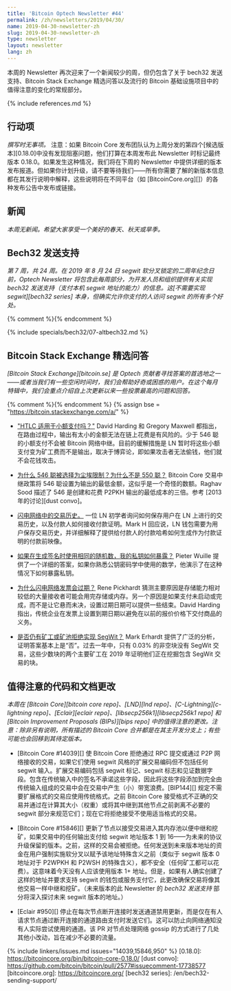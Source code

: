 ```yaml
---
title: 'Bitcoin Optech Newsletter #44'
permalink: /zh/newsletters/2019/04/30/
name: 2019-04-30-newsletter-zh
slug: 2019-04-30-newsletter-zh
type: newsletter
layout: newsletter
lang: zh
---
```

本周的 Newsletter 再次迎来了一个新闻较少的周，但仍包含了关于 bech32 发送支持、Bitcoin Stack Exchange 精选问答以及流行的 Bitcoin 基础设施项目中的值得注意的变化的常规部分。

{% include references.md %}

## 行动项

*撰写时无事项。* 注意：如果 Bitcoin Core 发布团队认为上周分发的第四个[候选版本][0.18.0]中没有发现阻塞问题，他们打算在本周发布此 Newsletter 时标记最终版本 0.18.0。如果发生这种情况，我们将在下周的 Newsletter 中提供详细的版本发布报道。但如果你计划升级，请不要等待我们——所有你需要了解的新版本信息都在其发行说明中解释，这些说明将在不同平台（如 [BitcoinCore.org][]）的各种发布公告中发布或链接。

## 新闻

*本周无新闻。希望大家享受一个美好的春天、秋天或旱季。*

## Bech32 发送支持

*第 7 周，共 24 周。在 2019 年 8 月 24 日 segwit 软分叉锁定的二周年纪念日前，Optech Newsletter 将包含此每周部分，为开发人员和组织提供有关实现 bech32 发送支持（支付本机 segwit 地址的能力）的信息。这[不需要实现 segwit][bech32 series] 本身，但确实允许你支付的人访问 segwit 的所有多个好处。*

{% comment %}<!-- weekly reminder for harding: check Bech32 Adoption
wiki page for changes -->{% endcomment %}

{% include specials/bech32/07-altbech32.md %}

## Bitcoin Stack Exchange 精选问答

*[Bitcoin Stack Exchange][bitcoin.se] 是 Optech 贡献者寻找答案的首选地之一——或者当我们有一些空闲时间时，我们会帮助好奇或困惑的用户。在这个每月特辑中，我们会重点介绍自上次更新以来一些投票最高的问题和回答。*

{% comment %}<!-- https://bitcoin.stackexchange.com/search?tab=votes&q=created%3a1m..%20is%3aanswer -->{%
endcomment %}
{% assign bse = "https://bitcoin.stackexchange.com/a/" %}

- **<!--do-htlcs-work-for-micropayments-->**["HTLC 适用于小额支付吗？"]({{bse}}85650) David Harding 和 Gregory Maxwell 都指出，在路由过程中，输出有太小的金额无法在链上花费是有风险的。少于 546 聪的小额支付不会被 Bitcoin 网络中继。目前的缓解措施是 LN 暂时将这些小额支付变为矿工费而不是输出，取决于博弈论，即如果攻击者无法偷钱，他们就不会花钱攻击。

- **<!--how-was-the-dust-limit-of-546-satoshis-was-chosen-why-not-550-satoshis-->**[为什么 546 聪被选择为尘埃限制？为什么不是 550 聪？]({{bse}}86068) Bitcoin Core 交易中继政策将 546 聪设置为输出的最低金额，这似乎是一个奇怪的数额。Raghav Sood 描述了 546 是创建和花费 P2PKH 输出的最低成本的三倍。参考 [2013 年的讨论][dust convo]。

- **<!--history-of-transactions-in-lightning-network-->**[闪电网络中的交易历史。]({{bse}}85901) 一位 LN 初学者询问如何保存用户在 LN 上进行的交易历史，以及付款人如何接收付款证明。Mark H 回应说，LN 钱包需要为用户保存交易历史，并详细解释了提供给付款人的付款哈希如何生成作为付款证明的付款前映像。

- **<!--how-can-my-private-key-be-revealed-if-i-use-the-same-nonce-while-generating-the-signature-->**[如果在生成签名时使用相同的随机数，我的私钥如何暴露？]({{bse}}85638) Pieter Wuille 提供了一个详细的答案，如果你熟悉公钥密码学中使用的数学，他演示了在这种情况下如何暴露私钥。

- **<!--why-do-lightning-invoices-expire-->**[为什么闪电网络发票会过期？]({{bse}}85981) Rene Pickhardt 猜测主要原因是存储能力相对较低的大量接收者可能会用完存储或内存。另一个原因是如果支付未启动或完成，而不是让它悬而未决，设置过期日期可以提供一些结束。David Harding 指出，传统企业在发票上设置到期日期以避免在以前的报价价格下交付商品的义务。

- **<!--are-there-still-miners-or-mining-pools-which-refuse-to-implement-segwit-->**[是否仍有矿工或矿池拒绝实现 SegWit？]({{bse}}86208) Mark Erhardt 提供了广泛的分析，证明答案基本上是“否”。过去一年中，只有 0.03% 的非空块没有 SegWit 交易，这些少数块的两个主要矿工在 2019 年证明他们正在挖掘包含 SegWit 交易的块。

## 值得注意的代码和文档更改

*本周在 [Bitcoin Core][bitcoin core repo]、[LND][lnd repo]、[C-Lightning][c-lightning repo]、[Eclair][eclair repo]、[libsecp256k1][libsecp256k1 repo] 和 [Bitcoin Improvement Proposals (BIPs)][bips repo] 中的值得注意的更改。注意：除非另有说明，所有描述的 Bitcoin Core 合并都是在其主开发分支上；有些可能也会回移到其待定版本。*

- [Bitcoin Core #14039][] 使 Bitcoin Core 拒绝通过 RPC 提交或通过 P2P 网络接收的交易，如果它们使用 segwit 风格的扩展交易编码但不包括任何 segwit 输入。扩展交易编码包括 segwit 标记、segwit 标志和见证数据字段。包含在传统输入中的签名不承诺这些字段，因此将这些字段添加到完全由传统输入组成的交易中会在交易中产生（小）带宽浪费。[BIP144][] 规定不需要扩展格式的交易应使用传统格式。之前 Bitcoin Core 接受格式不正确的交易并通过在计算其大小（权重）或将其中继到其他节点之前剥离不必要的 segwit 部分来规范它们；现在它将拒绝接受不使用适当格式的交易。

- [Bitcoin Core #15846][] 更新了节点以接受交易进入其内存池以便中继和挖矿，如果交易中的任何输出支付给 segwit 地址版本 1 到 16——为未来的协议升级保留的版本。之前，这样的交易会被拒绝。任何发送到未来版本地址的资金在用户强制实施软分叉以赋予该地址特殊含义之前（类似于 segwit 版本 0 地址对于 P2WPKH 和 P2WSH 的特殊含义），都不安全（任何矿工都可以花费）。这意味着今天没有人应该使用版本 1+ 地址。但是，如果有人确实创建了这样的地址并要求支持 segwit 的钱包或服务支付它，此更改确保交易将像其他交易一样中继和挖矿。（未来版本的此 Newsletter 的 *bech32 发送支持* 部分将深入探讨未来 segwit 版本的地址。）

- [Eclair #950][] 停止在每次节点断开连接时发送通道禁用更新，而是仅在有人请求节点通过断开连接的通道路由支付时发送它们。这可以防止向网络通知没有人实际尝试使用的通道。该 PR 对节点处理网络 gossip 的方式进行了几处其他小改动，旨在减少不必要的流量。

{% include linkers/issues.md issues="14039,15846,950" %}
[0.18.0]: https://bitcoincore.org/bin/bitcoin-core-0.18.0/
[dust convo]: https://github.com/bitcoin/bitcoin/pull/2577#issuecomment-17738577
[bitcoincore.org]: https://bitcoincore.org/
[bech32 series]: /en/bech32-sending-support/
